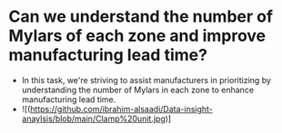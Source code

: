 # Can we understand the number of Mylars of each zone and improve manufacturing lead time?
- In this task, we're striving to assist manufacturers in prioritizing by understanding the number of Mylars in each zone to enhance manufacturing lead time.
- ![(https://github.com/ibrahim-alsaadi/Data-insight-anaylsis/blob/main/Clamp%20unit.jpg)]
